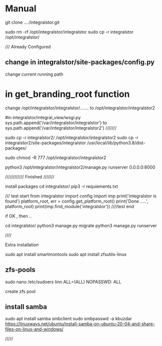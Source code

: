 # Manual

git clone ..../integralstor.git

sudo rm -rf /opt/integralstor/integralstor
sudo cp -r integralstor /opt/integralstor/

/// Already Configured
## change in integralstor/site-packages/config.py
change current running path
# in get_branding_root function
change /opt/integralstor/integralstor/....... to /opt/integralstor/integralstor2

#in integralstor/integral_view/wsgi.py
sys.path.append('/var/integralstor/integralstor') to sys.path.append('/var/integralstor/integralstor2')
///////

sudo cp -r integralstor2/ /opt/integralstor/integralstor2
sudo cp -r integralstor2/site-packages/integralstor /usr/local/lib/python3.8/dist-packages/

sudo chmod -R 777 /opt/integralstor/integralstor2

python3 /opt/integralstor/integralstor2/manage.py runserver 0.0.0.0:8000

//////////// Finished ///////

install packages
cd integralstor/ 
pip3 -r requiements.txt

/// test start
from integralstor import config
import imp
print('integralstor is found')
platform_root, err = config.get_platform_root()
print('Done .....', platform_root)
print(imp.find_module('integralstor'))
////test end

if OK , then ..

cd integralstor/
python3 manage.py migrate
python3 manage.py runserver

////

Extra installation

sudo apt install smartmontools
sudo apt install zfsutils-linux

zfs-pools
----------
sudo nano /etc/sudoers
linn    ALL=(ALL)    NOPASSWD: ALL

create zfs pool

install samba
------
sudo apt install samba smbclient
sudo smbpasswd -a kbuzdar
https://linuxways.net/ubuntu/install-samba-on-ubuntu-20-04-and-share-files-on-linux-and-windows/

/////

